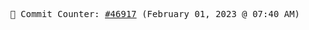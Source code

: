 <p align="center">
    <samp>
        📮 Commit Counter: <a href="https://github.com/Javascript-void0/Javascript-void0/commits/main">#46917</a> (February 01, 2023 @ 07:40 AM)
    </samp>
</p>